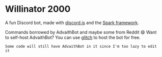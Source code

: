 # Willinator 2000
A fun Discord bot, made with [discord.js](https://discord.js.org) and the [Spark framework](https://discordspark.tk).


Commands borrowed by AdvaithBot and maybe some from Reddit 😄
Want to self-host AdvaithBot? You can use [glitch](https://glitch.com) to host the bot for free.  

`Some code will still have AdvaithBot in it since I'm too lazy to edit it`